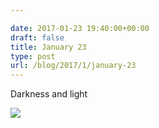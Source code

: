 ```yaml
---

date: 2017-01-23 19:40:00+00:00
draft: false
title: January 23
type: post
url: /blog/2017/1/january-23
---
```


Darkness and light


  
![](/images/2017-01-23-20171january-23/20170123-DSCF4648.jpg)

